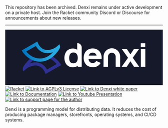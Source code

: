 This repository has been archived. Denxi remains under active
development on a private host. Join the Racket community Discord
or Discourse for announcements about new releases.

<hr>

![](./logo.png)
[![Racket](https://img.shields.io/badge/-Made%20with%20Racket-darkred?logo=racket)](https://racket-lang.org)
[![Link to AGPLv3 License](https://img.shields.io/badge/license-AGPLv3-yellowgreen)](./COPYING)
[![Link to Denxi white paper](https://img.shields.io/badge/doc-white%20paper-lightgrey)](https://docs.racket-lang.org/denxi-white-paper/index.html)
[![Link to Documentation](https://img.shields.io/badge/doc-index-blue.svg)](https://docs.racket-lang.org/denxi-index/index.html)
[![Link to Youtube Presentation](https://img.shields.io/badge/youtube-RacketCon%202020-red)](https://youtu.be/bIi-tUzOwdw?t=2330)
[![Link to support page for the author](https://img.shields.io/badge/%24-donate-success)](https://sagegerard.com/show-support.html)

Denxi is a programming model for distributing data. It reduces the
cost of producing package managers, storefronts, operating systems,
and CI/CD systems.
